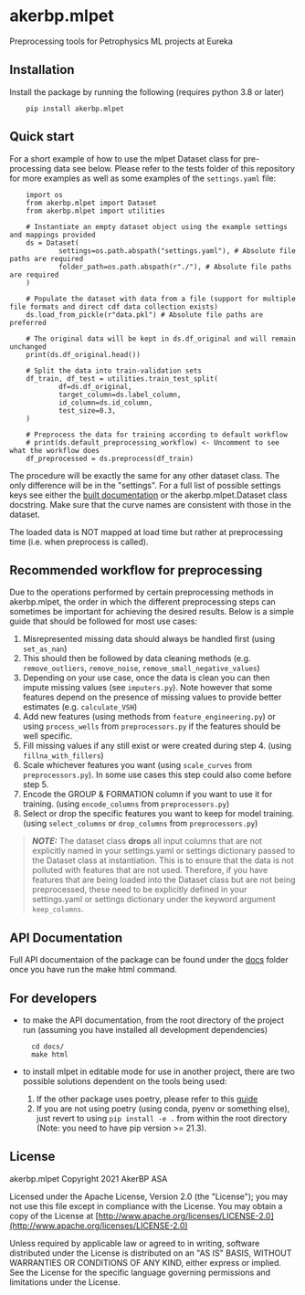 # akerbp.mlpet

Preprocessing tools for Petrophysics ML projects at Eureka

## Installation

Install the package by running the following (requires python 3.8 or later)

        pip install akerbp.mlpet


## Quick start

For a short example of how to use the mlpet Dataset class for pre-processing data see below. Please refer to the tests folder of this repository for more examples as well as some examples of the `settings.yaml` file:

        import os
        from akerbp.mlpet import Dataset
        from akerbp.mlpet import utilities

        # Instantiate an empty dataset object using the example settings and mappings provided
        ds = Dataset(
                settings=os.path.abspath("settings.yaml"), # Absolute file paths are required
                folder_path=os.path.abspath(r"./"), # Absolute file paths are required
        )

        # Populate the dataset with data from a file (support for multiple file formats and direct cdf data collection exists)
        ds.load_from_pickle(r"data.pkl") # Absolute file paths are preferred

        # The original data will be kept in ds.df_original and will remain unchanged
        print(ds.df_original.head())

        # Split the data into train-validation sets
        df_train, df_test = utilities.train_test_split(
                df=ds.df_original,
                target_column=ds.label_column,
                id_column=ds.id_column,
                test_size=0.3,
        )

        # Preprocess the data for training according to default workflow
        # print(ds.default_preprocessing_workflow) <- Uncomment to see what the workflow does
        df_preprocessed = ds.preprocess(df_train)


The procedure will be exactly the same for any other dataset class. The only difference will be in the "settings". For a full list of possible settings keys see either the [built documentation](docs/build/html/akerbp.mlpet.html) or the akerbp.mlpet.Dataset class docstring. Make sure that the curve names are consistent with those in the dataset.

The loaded data is NOT mapped at load time but rather at preprocessing time (i.e. when preprocess is called).

## Recommended workflow for preprocessing

Due to the operations performed by certain preprocessing methods in akerbp.mlpet, the order in which the different preprocessing steps can sometimes be important for achieving the desired results. Below is a simple guide that should be followed for most use cases:
1. Misrepresented missing data should always be handled first (using `set_as_nan`)
2. This should then be followed by data cleaning methods (e.g. `remove_outliers`, `remove_noise`, `remove_small_negative_values`)
3. Depending on your use case, once the data is clean you can then impute missing values (see `imputers.py`). Note however that some features depend on the presence of missing values to provide better estimates (e.g. `calculate_VSH`)
4. Add new features (using methods from `feature_engineering.py`) or using `process_wells` from `preprocessors.py` if the features should be well specific.
5. Fill missing values if any still exist or were created during step 4. (using `fillna_with_fillers`)
6. Scale whichever features you want (using `scale_curves` from `preprocessors.py`). In some use cases this step could also come before step 5.
7. Encode the GROUP & FORMATION column if you want to use it for training. (using `encode_columns` from `preprocessors.py`)
8. Select or drop the specific features you want to keep for model training. (using `select_columns` or `drop_columns` from `preprocessors.py`)

> **_NOTE:_**  The dataset class **drops** all input columns that are not explicitly named in your settings.yaml or settings dictionary passed to the Dataset class at instantiation. This is to ensure that the data is not polluted with features that are not used. Therefore, if you have features that are being loaded into the Dataset class but are not being preprocessed, these need to be explicitly defined in your settings.yaml or settings dictionary under the keyword argument `keep_columns`.

## API Documentation

Full API documentaion of the package can be found under the [docs](docs/build/html/index.html) folder once you have run the make html command.

## For developers

- to make the API documentation, from the root directory of the project run (assuming you have installed all development dependencies)

        cd docs/
        make html

- to install mlpet in editable mode for use in another project, there are two
  possible solutions dependent on the tools being used:
   1. If the other package uses poetry, please refer to this [guide](https://github.com/python-poetry/poetry/discussions/1135#discussioncomment-145756)
   2. If you are not using poetry (using conda, pyenv or something else), just revert to using `pip install -e .` from within the root directory (Note: you need to have pip version >= 21.3).
## License

akerbp.mlpet Copyright 2021 AkerBP ASA

Licensed under the Apache License, Version 2.0 (the "License");
you may not use this file except in compliance with the License.
You may obtain a copy of the License at [http://www.apache.org/licenses/LICENSE-2.0](http://www.apache.org/licenses/LICENSE-2.0)

Unless required by applicable law or agreed to in writing, software
distributed under the License is distributed on an "AS IS" BASIS,
WITHOUT WARRANTIES OR CONDITIONS OF ANY KIND, either express or implied.
See the License for the specific language governing permissions and
limitations under the License.
